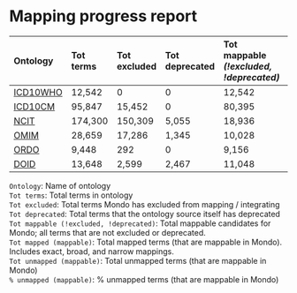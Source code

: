 # Mapping progress report
| Ontology                           | Tot terms   | Tot excluded   | Tot deprecated   | Tot mappable _(!excluded, !deprecated)_   | Tot mapped _(mappable)_   | Tot unmapped _(mappable)_   | % unmapped _(mappable)_   |
|:-----------------------------------|:------------|:---------------|:-----------------|:------------------------------------------|:--------------------------|:----------------------------|:--------------------------|
| [ICD10WHO](./unmapped_icd10who.md) | 12,542      | 0              | 0                | 12,542                                    | 18                        | 12,524                      | 99.9%                     |
| [ICD10CM](./unmapped_icd10cm.md)   | 95,847      | 15,452         | 0                | 80,395                                    | 1,160                     | 79,235                      | 98.6%                     |
| [NCIT](./unmapped_ncit.md)         | 174,300     | 150,309        | 5,055            | 18,936                                    | 6,728                     | 12,208                      | 64.5%                     |
| [OMIM](./unmapped_omim.md)         | 28,659      | 17,286         | 1,345            | 10,028                                    | 9,779                     | 249                         | 2.5%                      |
| [ORDO](./unmapped_ordo.md)         | 9,448       | 292            | 0                | 9,156                                     | 8,934                     | 222                         | 2.4%                      |
| [DOID](./unmapped_doid.md)         | 13,648      | 2,599          | 2,467            | 11,048                                    | 9,748                     | 1,300                       | 11.8%                     |

`Ontology`: Name of ontology  
`Tot terms`: Total terms in ontology  
`Tot excluded`: Total terms Mondo has excluded from mapping / integrating  
`Tot deprecated`: Total terms that the ontology source itself has deprecated  
`Tot mappable (!excluded, !deprecated)`: Total mappable candidates for Mondo; all terms that are not excluded or 
deprecated.  
`Tot mapped (mappable)`: Total mapped terms (that are mappable in Mondo). Includes exact, broad, and narrow mappings.  
`Tot unmapped (mappable)`: Total unmapped terms (that are mappable in Mondo)  
`% unmapped (mappable)`: % unmapped terms (that are mappable in Mondo)  